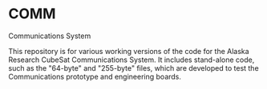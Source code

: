 COMM
====

Communications System

This repository is for various working versions of the code for the Alaska Research CubeSat Communications System. It 
includes stand-alone code, such as the "64-byte" and "255-byte" files, which are developed to test the Communications 
prototype and engineering boards. 
